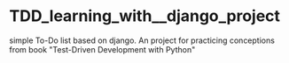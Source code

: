 # TDD_learning_with__django_project
 simple To-Do list based on django. An project for practicing conceptions from book "Test-Driven Development with Python"
